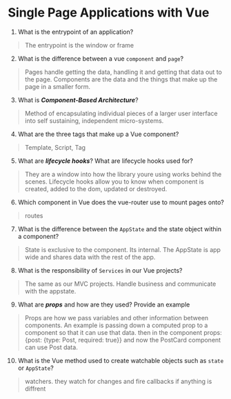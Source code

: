 # Single Page Applications with Vue
01. What is the entrypoint of an application?

  > The entrypoint is the window or frame

02. What is the difference between a vue `component` and `page`?

  > Pages handle getting the data, handling it and getting that data out to the page. Components are the data and the things that make up the page in a smaller form.

03. What is ***Component-Based Architecture***?

  > Method of encapsulating individual pieces of a larger user interface into self sustaining, independent micro-systems.

04. What are the three tags that make up a Vue component?

  > Template, Script, Tag

05. What are ***lifecycle hooks***? What are lifecycle hooks used for?

  > They are a window into how the library youre using works behind the scenes. Lifecycle hooks allow you to know when component is created, added to the dom, updated or destroyed.

06. Which component in Vue does the vue-router use to mount pages onto?

  > routes

07. What is the difference between the `AppState` and the state object within a component?

  > State is exclusive to the component. Its internal. The AppState is app wide and shares data with the rest of the app.

08. What is the responsibility of `Services` in our Vue projects?

  > The same as our MVC projects. Handle business and communicate with the appstate.

09. What are ***props*** and how are they used? Provide an example

  > Props are how we pass variables and other information between components. An example is passing down a computed prop to a component so that it can use that data. <PostCard :post="post" /> then in the component props: {post: {type: Post, required: true}} and now the PostCard component can use Post data.

10. What is the Vue method used to create watchable objects such as `state` or `AppState`?

  > watchers. they watch for changes and fire callbacks if anything is diffrent
